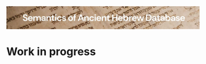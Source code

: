 <html><body><img id="banner" src="../../images/banners/banner.png" alt="banner" /></body></html>

# Work in progress